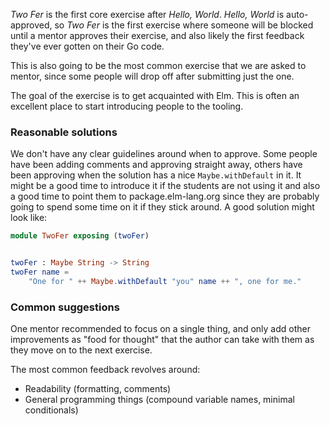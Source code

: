 _Two Fer_ is the first core exercise after _Hello, World_. _Hello, World_ is auto-approved, so _Two Fer_ is the first exercise where someone will be blocked until a mentor approves their exercise, and also likely the first feedback they've ever gotten on their Go code.

This is also going to be the most common exercise that we are asked to mentor, since some people will drop off after submitting just the one.

The goal of the exercise is to get acquainted with Elm. This is often an excellent place to start introducing people to the tooling.

### Reasonable solutions

We don't have any clear guidelines around when to approve. Some people have been adding comments and approving straight away, others have been approving when the solution has a nice `Maybe.withDefault` in it. It might be a good time to introduce it if the students are not using it and also a good time to point them to package.elm-lang.org since they are probably going to spend some time on it if they stick around. A good solution might look like:

```elm
module TwoFer exposing (twoFer)


twoFer : Maybe String -> String
twoFer name =
    "One for " ++ Maybe.withDefault "you" name ++ ", one for me."
```

### Common suggestions

One mentor recommended to focus on a single thing, and only add other improvements as "food for thought" that the author can take with them as they move on to the next exercise.

The most common feedback revolves around:

* Readability (formatting, comments)
* General programming things (compound variable names, minimal conditionals)

